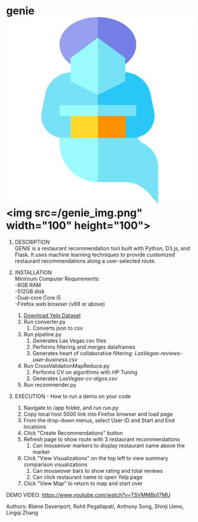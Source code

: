 # genie ![Image of Genie](/genie_img.png)<img src=/genie_img.png" width="100" height="100">

1. DESCRIPTION<br>
GENIE is a restaurant recommendation tool built with Python, D3.js, and Flask. It uses machine learning techniques to provide customized restaurant recommendations along a user-selected route.
1. INSTALLATION<br/>
Minimum Computer Requirements:<br>
-8GB RAM<br>
-512GB disk<br>
-Dual-core Core i5<br>
-Firefox web browser (v69 or above)<br>
   1. [Download Yelp Dataset](https://www.yelp.com/dataset/download)
   1. Run converter.py
      1. Converts json to csv
   1. Run pipeline.py
      1. Generates Las Vegas csv files
      1. Performs filtering and merges dataframes
      1. Generates heart of collaborative filtering: *LasVegas-reviews-user-business.csv*
   1. Run CrossValidationMapReduce.py
      1. Performs CV on algorithms with HP Tuning
      1. Generates *LasVegas-cv-algos.csv*
   1. Run recommender.py

1. EXECUTION - How to run a demo on your code

   1. Navigate to /app folder, and run *run.py*
   1. Copy local host 5000 link into Firefox browser and load page
   1. From the drop-down menus, select User ID and Start and End locations
   1. Click "Create Recommendations" button
   1. Refresh page to show route with 3 restaurant recommendations
      1. Can mouseover markers to display restaurant name above the marker
   1. Click "View Visualizations" on the top left to view summary comparison visualizations
      1. Can mouseover bars to show rating and total reviews
      1. Can click restaurant name to open Yelp page
   1. Click "View Map" to return to map and start over

DEMO VIDEO: https://www.youtube.com/watch?v=TSVMMBp17MU

Authors: Blaine Davenport, Rohit Pegallapati, Anthony Song, Shinji Ueno, Lingqi Zhang
